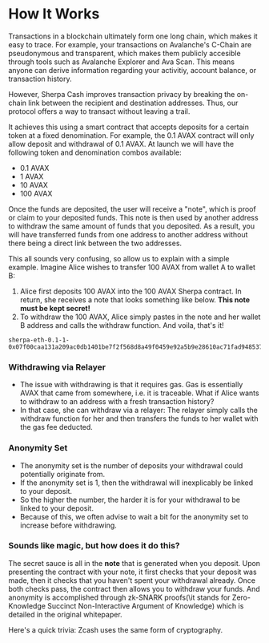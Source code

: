# How It Works

Transactions in a blockchain ultimately form one long chain, which makes it easy to trace. For example, your transactions on Avalanche's C-Chain are pseudonymous and transparent, which makes them publicly accesible through tools such as Avalanche Explorer and Ava Scan. This means anyone can derive information regarding your activitiy, account balance, or transaction history.

However, Sherpa Cash improves transaction privacy by breaking the on-chain link between the recipient and destination addresses. Thus, our protocol offers a way to transact without leaving a trail.

It achieves this using a smart contract that accepts deposits for a certain token at a fixed denomination. For example, the 0.1 AVAX contract will only allow deposit and withdrawal of 0.1 AVAX. At launch we will have the following token and denomination combos available:

* 0.1 AVAX
* 1 AVAX
* 10 AVAX
* 100 AVAX

Once the funds are deposited, the user will receive a "note", which is proof or claim to your deposited funds. This note is then used by another address to withdraw the same amount of funds that you deposited. As a result, you will have transferred funds from one address to another address without there being a direct link between the two addresses. 

This all sounds very confusing, so allow us to explain with a simple example. Imagine Alice wishes to transfer 100 AVAX from wallet A to wallet B:

1. Alice first deposits 100 AVAX into the 100 AVAX Sherpa contract. In return, she receives a note that looks something like below. **This note must be kept secret!** 
2. To withdraw the 100 AVAX, Alice simply pastes in the note and her wallet B address and calls the withdraw function. And voila, that's it!

```text
sherpa-eth-0.1-1-0x07f00caa131a209ac0db1401be7f2f568d8a49f0459e92a5b9e28610ac71fad948537e978ece8a62091b9305a8df2817113f7e8010c5ec5510149c5bfb25
```

### **Withdrawing via Relayer**

* The issue with withdrawing is that it requires gas. Gas is essentially AVAX that came from somewhere, i.e. it is traceable. What if Alice wants to withdraw to an address with a fresh transaction history?
*  In that case, she can withdraw via a relayer: The relayer simply calls the withdraw function for her and then transfers the funds to her wallet with the gas fee deducted.

### **Anonymity Set**

* The anonymity set is the number of deposits your withdrawal could potentially originate from. 
* If the anonymity set is 1, then the withdrawal will inexplicably be linked to your deposit. 
* So the higher the number, the harder it is for your withdrawal to be linked to your deposit.
* Because of this, we often advise to wait a bit for the anonymity set to increase before withdrawing.

### Sounds like magic, but how does it do this?

The secret sauce is all in the **note** that is generated when you deposit. Upon presenting the contract with your note, it first checks that your deposit was made, then it checks that you haven't spent your withdrawal already. Once both checks pass, the contract then allows you to withdraw your funds. And anonymity is accomplished through zk-SNARK proofs(\it stands for Zero-Knowledge Succinct Non-Interactive Argument of Knowledge\) which is detailed in the original whitepaper.

Here's a quick trivia: Zcash uses the same form of cryptography. 



